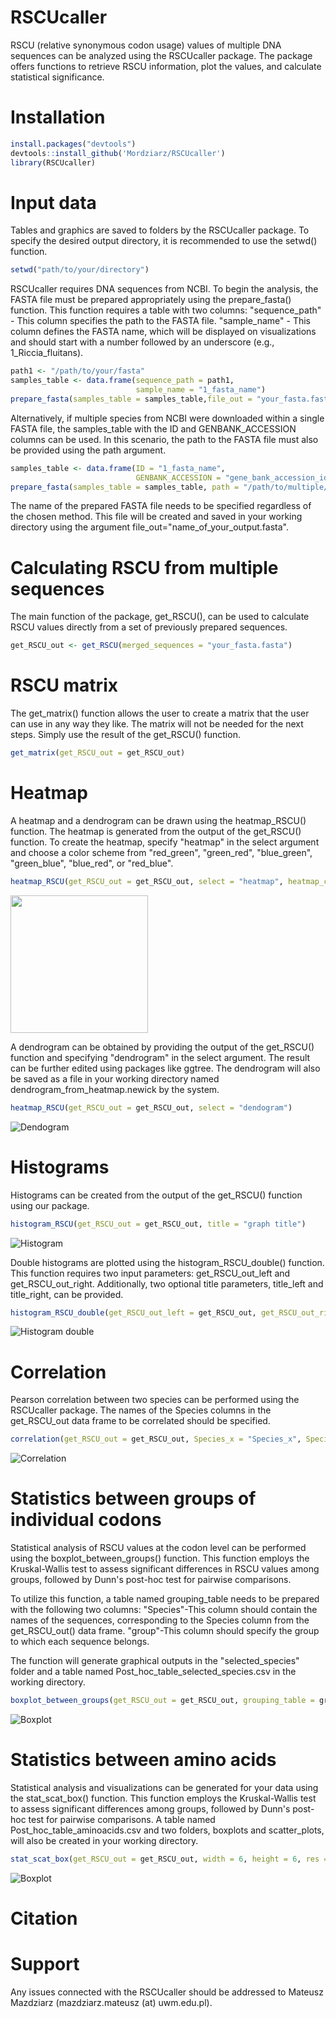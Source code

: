 # RSCUcaller

RSCU (relative synonymous codon usage) values of multiple DNA sequences can be analyzed using the RSCUcaller package. The package offers functions to retrieve RSCU information, plot the values, and calculate statistical significance.

# Installation

```r
install.packages("devtools")
devtools::install_github('Mordziarz/RSCUcaller')
library(RSCUcaller)
```

# Input data 

Tables and graphics are saved to folders by the RSCUcaller package. To specify the desired output directory, it is recommended to use the setwd() function.

```r
setwd("path/to/your/directory")
```

RSCUcaller requires DNA sequences from NCBI. To begin the analysis, the FASTA file must be prepared appropriately using the prepare_fasta() function. This function requires a table with two columns:
"sequence_path" - This column specifies the path to the FASTA file.
"sample_name" - This column defines the FASTA name, which will be displayed on visualizations and should start with a number followed by an underscore (e.g., 1_Riccia_fluitans).

```r
path1 <- "/path/to/your/fasta"
samples_table <- data.frame(sequence_path = path1,
                            sample_name = "1_fasta_name")
prepare_fasta(samples_table = samples_table,file_out = "your_fasta.fasta")
```
Alternatively, if multiple species from NCBI were downloaded within a single FASTA file, the samples_table with the ID and GENBANK_ACCESSION columns can be used. In this scenario, the path to the FASTA file must also be provided using the path argument.

```r
samples_table <- data.frame(ID = "1_fasta_name",
                            GENBANK_ACCESSION = "gene_bank_accession_id")
prepare_fasta(samples_table = samples_table, path = "/path/to/multiple/sequence/fasta", file_out = "your_fasta.fasta")
```
The name of the prepared FASTA file needs to be specified regardless of the chosen method. This file will be created and saved in your working directory using the argument file_out="name_of_your_output.fasta".

# Calculating RSCU from multiple sequences

The main function of the package, get_RSCU(), can be used to calculate RSCU values directly from a set of previously prepared sequences.

```r
get_RSCU_out <- get_RSCU(merged_sequences = "your_fasta.fasta")
```

# RSCU matrix

The get_matrix() function allows the user to create a matrix that the user can use in any way they like. The matrix will not be needed for the next steps. Simply use the result of the get_RSCU() function.

```r
get_matrix(get_RSCU_out = get_RSCU_out)
```

# Heatmap

A heatmap and a dendrogram can be drawn using the heatmap_RSCU() function. The heatmap is generated from the output of the get_RSCU() function. To create the heatmap, specify "heatmap" in the select argument and choose a color scheme from "red_green", "green_red", "blue_green", "green_blue", "blue_red", or "red_blue".

```r
heatmap_RSCU(get_RSCU_out = get_RSCU_out, select = "heatmap", heatmap_color = "red_blue")
```

<img src=https://github.com/Mordziarz/RSCUcaller/tree/main/graphs/heatmap.png width=220 height=220>

A dendrogram can be obtained by providing the output of the get_RSCU() function and specifying "dendrogram" in the select argument. The result can be further edited using packages like ggtree. The dendrogram will also be saved as a file in your working directory named dendrogram_from_heatmap.newick by the system.

```r
heatmap_RSCU(get_RSCU_out = get_RSCU_out, select = "dendogram")
```
![Dendogram](https://github.com/Mordziarz/RSCUcaller/tree/main/graphs/dendogram.png)

# Histograms

Histograms can be created from the output of the get_RSCU() function using our package.

```r
histogram_RSCU(get_RSCU_out = get_RSCU_out, title = "graph title")
```

![Histogram](https://github.com/Mordziarz/RSCUcaller/tree/main/graphs/histogram.png)

Double histograms are plotted using the histogram_RSCU_double() function. This function requires two input parameters: get_RSCU_out_left and get_RSCU_out_right. Additionally, two optional title parameters, title_left and title_right, can be provided.

```r
histogram_RSCU_double(get_RSCU_out_left = get_RSCU_out, get_RSCU_out_right = get_RSCU_out, title_left = "left title", title_right = "right title")
```

![Histogram double](https://github.com/Mordziarz/RSCUcaller/tree/main/graphs/histogram_double.png)

# Correlation

Pearson correlation between two species can be performed using the RSCUcaller package. The names of the Species columns in the get_RSCU_out data frame to be correlated should be specified.

```r
correlation(get_RSCU_out = get_RSCU_out, Species_x = "Species_x", Species_y = "Species_y", xlab = "title of x lab", ylab = "title of y lab")
```

![Correlation](https://github.com/Mordziarz/RSCUcaller/tree/main/graphs/correlation.png)

# Statistics between groups of individual codons

Statistical analysis of RSCU values at the codon level can be performed using the boxplot_between_groups() function. This function employs the Kruskal-Wallis test to assess significant differences in RSCU values among groups, followed by Dunn's post-hoc test for pairwise comparisons.

To utilize this function, a table named grouping_table needs to be prepared with the following two columns:
"Species"-This column should contain the names of the sequences, corresponding to the Species column from the get_RSCU_out() data frame.
"group"-This column should specify the group to which each sequence belongs.

The function will generate graphical outputs in the "selected_species" folder and a table named Post_hoc_table_selected_species.csv in the working directory.

```r
boxplot_between_groups(get_RSCU_out = get_RSCU_out, grouping_table = grouping_table, width = 6, height = 6, xlab = "title of x lab", res = 300)
```

![Boxplot](https://github.com/Mordziarz/RSCUcaller/tree/main/graphs/Ala.png)

# Statistics between amino acids

Statistical analysis and visualizations can be generated for your data using the stat_scat_box() function. This function employs the Kruskal-Wallis test to assess significant differences among groups, followed by Dunn's post-hoc test for pairwise comparisons. A table named Post_hoc_table_aminoacids.csv and two folders, boxplots and scatter_plots, will also be created in your working directory.

```r
stat_scat_box(get_RSCU_out = get_RSCU_out, width = 6, height = 6, res = 300)
```
![Boxplot](https://github.com/Mordziarz/RSCUcaller/tree/main/graphs/Ala.png)

# Citation

# Support
Any issues connected with the RSCUcaller should be addressed to Mateusz Mazdziarz (mazdziarz.mateusz (at) uwm.edu.pl).

